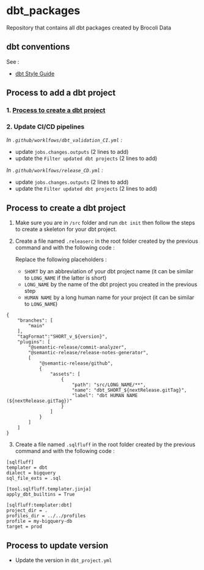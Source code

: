 # dbt_packages
Repository that contains all dbt packages created by Brocoli Data

## dbt conventions
See : 
- [dbt Style Guide](src/dbt_guide.md)

## Process to add a dbt project

### 1. [Process to create a dbt project](#process-to-create-a-dbt-project)

### 2. Update CI/CD pipelines
*In `.github/worklfows/dbt_validation_CI.yml` :*
- update `jobs.changes.outputs` (2 lines to add)
- update the `Filter updated dbt projects` (2 lines to add)

*In `.github/worklfows/release_CD.yml` :*
- update `jobs.changes.outputs` (2 lines to add)
- update the `Filter updated dbt projects` (2 lines to add)


## Process to create a dbt project
1. Make sure you are in `/src` folder and run `dbt init` then follow the steps to create a skeleton for your dbt project.
2. Create a file named `.releaserc` in the root folder created by the previous command and with the following code :
  
    Replace the following placeholders : 
    *  `SHORT` by an abbreviation of your dbt project name (it can be similar to `LONG_NAME` if the latter is short) 
    * `LONG_NAME` by the name of the dbt project you created in the previous step 
    * `HUMAN NAME` by a long human name for your project (it can be similar to `LONG_NAME`)
```
{
    "branches": [
        "main"
    ],
    "tagFormat":"SHORT_v_${version}",
    "plugins": [
        "@semantic-release/commit-analyzer",
        "@semantic-release/release-notes-generator",
        [
            "@semantic-release/github",
            {
                "assets": [
                    {
                        "path": "src/LONG_NAME/**",
                        "name": "dbt_SHORT_${nextRelease.gitTag}",
                        "label": "dbt HUMAN NAME  (${nextRelease.gitTag})"
                    }
                ]
            }
        ]    
    ]
}
```
3. Create a file named `.sqlfluff` in the root folder created by the previous command and with the following code :
```
[sqlfluff]
templater = dbt
dialect = bigquery
sql_file_exts = .sql

[tool.sqlfluff.templater.jinja]
apply_dbt_builtins = True

[sqlfluff:templater:dbt]
project_dir = .
profiles_dir = ../../profiles
profile = my-bigquery-db
target = prod

```


## Process to update version
- Update the version in `dbt_project.yml`